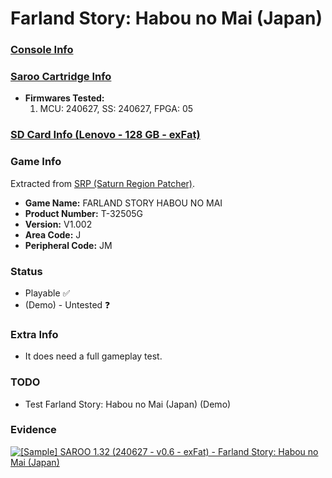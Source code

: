 # Farland Story: Habou no Mai (Japan)

### [Console Info](../../../../../Info/Consoles/VA13/README.md)

### [Saroo Cartridge Info](../../../../../Info/Cartridges/RetroGameParadiseStore/1.32F/README.md)

- <b>Firmwares Tested:</b>
  1. MCU: 240627, SS: 240627, FPGA: 05

### [SD Card Info (Lenovo - 128 GB - exFat)](../../../../../Info/SdCards/Lenovo/128GB/exfat/README.md)

### Game Info

Extracted from [SRP (Saturn Region Patcher)](https://segaxtreme.net/resources/saturn-region-patcher.81/download).

- <b>Game Name:</b> FARLAND STORY HABOU NO MAI
- <b>Product Number:</b> T-32505G
- <b>Version:</b> V1.002
- <b>Area Code:</b> J
- <b>Peripheral Code:</b> JM

### Status

- Playable :white_check_mark:
- (Demo) - Untested :question:

### Extra Info

- It does need a full gameplay test.

### TODO

- Test Farland Story: Habou no Mai (Japan) (Demo)

### Evidence

[![[Sample] SAROO 1.32 (240627 - v0.6 - exFat) - Farland Story: Habou no Mai (Japan)](https://img.youtube.com/vi/M2K32dRX0Bs/0.jpg)](https://www.youtube.com/watch?v=M2K32dRX0Bs)
